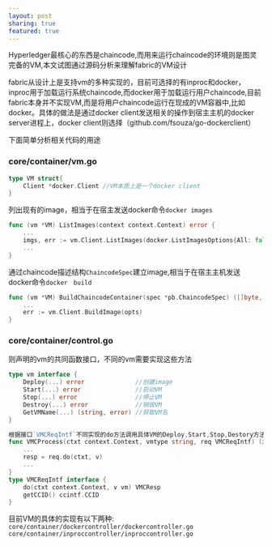 ```yaml
---
layout: post
sharing: true
featured: true
---
```


Hyperledger最核心的东西是chaincode,而用来运行chaincode的环境则是图灵完备的VM,本文试图通过源码分析来理解fabric的VM设计

fabric从设计上是支持vm的多种实现的，目前可选择的有inproc和docker，inproc用于加载运行系统chaincode,而docker用于加载运行用户chaincode,目前
fabric本身并不实现VM,而是将用户chaincode运行在现成的VM容器中,比如docker。具体的做法是通过docker client发送相关的操作到宿主主机的docker server进程上，docker client则选择（github.com/fsouza/go-dockerclient）

<!--more-->
下面简单分析相关代码的用途

### core/container/vm.go
```go
type VM struct{  
    Client *docker.Client //VM本质上是一个docker client  
}
```

列出现有的image，相当于在宿主发送docker命令`docker images`  
```go
func (vm *VM) ListImages(context context.Context) error {
    ...
    imgs, err := vm.Client.ListImages(docker.ListImagesOptions{All: false})
    ...
}
```

通过chaincode描述结构`ChaincodeSpec`建立image,相当于在宿主主机发送docker命令`docker　build`  
```go
func (vm *VM) BuildChaincodeContainer(spec *pb.ChaincodeSpec) ([]byte, error){
    ...
    err := vm.Client.BuildImage(opts)
}
```

### core/container/control.go  
则声明的vm的共同函数接口，不同的vm需要实现这些方法
```go
type vm interface {
	Deploy(...) error              //创建image
	Start(...) error               //启动VM
	Stop(...) error                //停止VM
	Destroy(...) error             //销毁VM
	GetVMName(...) (string, error) //获取VM名
}

根据接口`VMCReqIntf`不同实现的do方法调用具体VM的Deploy,Start,Stop,Destory方法
func VMCProcess(ctxt context.Context, vmtype string, req VMCReqIntf) (interface{}, error) {
    ...
    resp = req.do(ctxt, v)
    ...
}
type VMCReqIntf interface {
	do(ctxt context.Context, v vm) VMCResp
	getCCID() ccintf.CCID
}

```
目前VM的具体的实现有以下两种:  
`core/container/dockercontroller/dockercontroller.go`  
`core/container/inproccontroller/inproccontroller.go`


